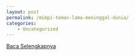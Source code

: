 ```yaml
---
layout: post
permalink: /mimpi-teman-lama-meninggal-dunia/
categories:
    - Uncategorized
---
```


[Baca Selengkapnya](/04)